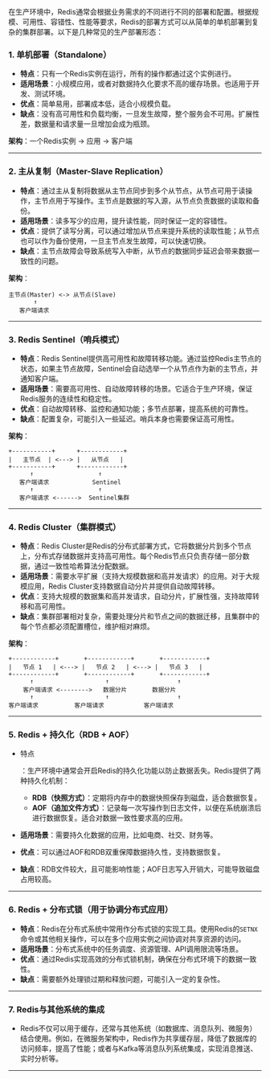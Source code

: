 在生产环境中，Redis通常会根据业务需求的不同进行不同的部署和配置。根据规模、可用性、容错性、性能等要求，Redis的部署方式可以从简单的单机部署到复杂的集群部署。以下是几种常见的生产部署形态：

### 1. **单机部署（Standalone）**

- **特点**：只有一个Redis实例在运行，所有的操作都通过这个实例进行。
- **适用场景**：小规模应用，或者对数据持久化要求不高的缓存场景。也适用于开发、测试环境。
- **优点**：简单易用，部署成本低，适合小规模负载。
- **缺点**：没有高可用性和负载均衡，一旦发生故障，整个服务会不可用。扩展性差，数据量和请求量一旦增加会成为瓶颈。

**架构**：一个Redis实例 → 应用 → 客户端

------

### 2. **主从复制（Master-Slave Replication）**

- **特点**：通过主从复制将数据从主节点同步到多个从节点，从节点可用于读操作，主节点用于写操作。主节点是数据的写入源，从节点负责数据的读取和备份。
- **适用场景**：读多写少的应用，提升读性能，同时保证一定的容错性。
- **优点**：提供了读写分离，可以通过增加从节点来提升系统的读取性能；从节点也可以作为备份使用，一旦主节点发生故障，可以快速切换。
- **缺点**：主节点故障会导致系统写入中断，从节点的数据同步延迟会带来数据一致性的问题。

**架构**：

```
主节点(Master) <-> 从节点(Slave)
       ↑
   客户端请求
```

------

### 3. **Redis Sentinel（哨兵模式）**

- **特点**：Redis Sentinel提供高可用性和故障转移功能。通过监控Redis主节点的状态，如果主节点故障，Sentinel会自动选举一个从节点作为新的主节点，并通知客户端。
- **适用场景**：需要高可用性、自动故障转移的场景。它适合于生产环境，保证Redis服务的连续性和稳定性。
- **优点**：自动故障转移、监控和通知功能；多节点部署，提高系统的可靠性。
- **缺点**：配置复杂，可能引入一些延迟。哨兵本身也需要保证高可用性。

**架构**：

```
+-----------+      +------------+
|   主节点  | <---> |   从节点   |
+-----------+      +------------+
      ↑                  ↑
   客户端请求            Sentinel
      ↑                  ↑
   客户端请求 <------>  Sentinel集群
```

------

### 4. **Redis Cluster（集群模式）**

- **特点**：Redis Cluster是Redis的分布式部署方式，它将数据分片到多个节点上，分布式存储数据并支持高可用性。每个Redis节点只负责存储一部分数据，通过一致性哈希算法分配数据。
- **适用场景**：需要水平扩展（支持大规模数据和高并发请求）的应用。对于大规模应用，Redis Cluster支持数据自动分片并提供自动故障转移。
- **优点**：支持大规模的数据集和高并发请求，自动分片，扩展性强，支持故障转移和高可用性。
- **缺点**：集群部署相对复杂，需要处理分片和节点之间的数据迁移，且集群中的每个节点都必须配置槽位，维护相对麻烦。

**架构**：

```
+------------+       +------------+       +------------+
|   节点 1   | <---> |   节点 2   | <---> |   节点 3   |
+------------+       +------------+       +------------+
      ↑                    ↑                   ↑
    客户端请求 <-------->   数据分片       数据分片
      ↑                    ↑                   ↑
客户端请求          客户端请求           客户端请求
```

------

### 5. **Redis + 持久化（RDB + AOF）**

- 特点

  ：生产环境中通常会开启Redis的持久化功能以防止数据丢失。Redis提供了两种持久化机制：

  - **RDB（快照方式）**：定期将内存中的数据快照保存到磁盘，适合数据恢复。
  - **AOF（追加文件方式）**：记录每一次写操作到日志文件，以便在系统崩溃后进行数据恢复。适合对数据一致性要求高的应用。

- **适用场景**：需要持久化数据的应用，比如电商、社交、财务等。

- **优点**：可以通过AOF和RDB双重保障数据持久性，支持数据恢复。

- **缺点**：RDB文件较大，且可能影响性能；AOF日志写入开销大，可能导致磁盘占用较高。

------

### 6. **Redis + 分布式锁（用于协调分布式应用）**

- **特点**：Redis在分布式系统中常用作分布式锁的实现工具。使用Redis的`SETNX`命令或其他相关操作，可以在多个应用实例之间协调对共享资源的访问。
- **适用场景**：分布式系统中的任务调度、资源管理、API调用限流等场景。
- **优点**：通过Redis实现高效的分布式锁机制，确保在分布式环境下的数据一致性。
- **缺点**：需要额外处理锁过期和释放问题，可能引入一定的复杂性。

------

### 7. **Redis与其他系统的集成**

- Redis不仅可以用于缓存，还常与其他系统（如数据库、消息队列、微服务）结合使用。例如，在微服务架构中，Redis作为共享缓存层，降低了数据库的访问频率，提高了性能；或者与Kafka等消息队列系统集成，实现消息推送、实时分析等。

------

